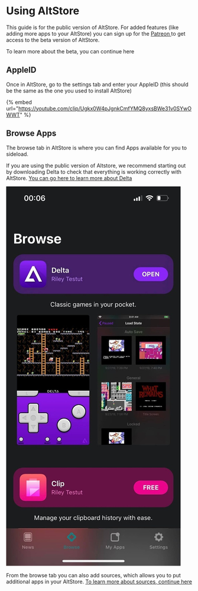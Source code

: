 # Using AltStore

This guide is for the public version of AltStore. For added features (like adding more apps to your AltStore) you can sign up for the [Patreon ](https://www.patreon.com/rileytestut)to get access to the beta version of AltStore.&#x20;

To learn more about the beta, you can continue here

## AppleID

Once in AltStore, go to the settings tab and enter your AppleID (this should be the same as the one you used to install AltStore)

{% embed url="https://youtube.com/clip/Ugkx0W4pJgnkCmfYMQ8yxsBWe31v0SYwOWWT" %}

## Browse Apps

The browse tab in AltStore is where you can find Apps available for you to sideload.&#x20;

If you are using the public version of Altstore, we recommend starting out by downloading Delta to check that everything is working correctly with AltStore. [You can go here to learn more about Delta](../trusted-apps/delta.md)

&#x20;                                                ![](<../.gitbook/assets/image (4).png>)

From the browse tab you can also add sources, which allows you to put additional apps in your AltStore. [To learn more about sources, continue here](beta-features/adding-apps-to-altstore-sources.md)
